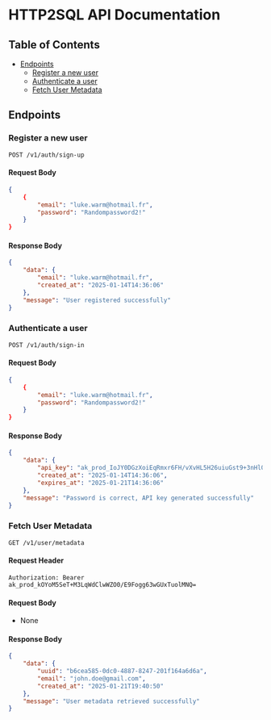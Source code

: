 # HTTP2SQL API Documentation

## Table of Contents

- [Endpoints](#endpoints)
    - [Register a new user](#register-a-new-user)
    - [Authenticate a user](#authenticate-a-user)
    - [Fetch User Metadata](#fetch-user-metadata)

## Endpoints

### Register a new user

```http
POST /v1/auth/sign-up
```

#### Request Body

```json
{
    {
        "email": "luke.warm@hotmail.fr",
        "password": "Randompassword2!"
    }
}
```

#### Response Body

```json
{
    "data": {
        "email": "luke.warm@hotmail.fr",
        "created_at": "2025-01-14T14:36:06"
    },
    "message": "User registered successfully"
}
```

### Authenticate a user

```http
POST /v1/auth/sign-in
```

#### Request Body

```json
{
    {
        "email": "luke.warm@hotmail.fr",
        "password": "Randompassword2!"
    }
}
```

#### Response Body

```json
{
    "data": {
        "api_key": "ak_prod_IoJY0DGzXoiEqRmxr6FH/vXvHL5H26uiuGst9+3nHl0=",
        "created_at": "2025-01-14T14:36:06",
        "expires_at": "2025-01-21T14:36:06"
    },
    "message": "Password is correct, API key generated successfully"
}
```

### Fetch User Metadata

```http
GET /v1/user/metadata
```

#### Request Header

```http
Authorization: Bearer ak_prod_kOYoM5SeT+M3LqWdClwWZO0/E9Fogg63wGUxTuolMNQ=
```

#### Request Body

- None

#### Response Body

```json
{
    "data": {
        "uuid": "b6cea585-0dc0-4887-8247-201f164a6d6a",
        "email": "john.doe@gmail.com",
        "created_at": "2025-01-21T19:40:50"
    },
    "message": "User metadata retrieved successfully"
}
```